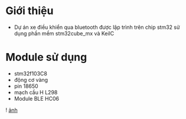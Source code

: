 # Giới thiệu
- Dự án xe điều khiển qua bluetooth được lập trình trên chip stm32 sử dụng phần mềm stm32cube_mx và KeilC
# Module sử dụng
- stm32f103C8
- động cơ vàng
- pin 18650
- mạch cầu H L298
- Module BLE HC06
  
! [ảnh](https://www.google.com/search?sca_esv=a3fae31ba850d8cb&sca_upv=1&rlz=1C1ONGR_enVN1087VN1087&sxsrf=ADLYWILEpM8gmxi5CQKC-l0XpLUSbbEh4A:1727602363966&q=l298n&udm=2&fbs=AEQNm0D7NTKsOqMPi-yhU7bWDsijXeHIssQxQHiKhz3Orm0Szk2q6O3Esev6DIwpyqAb2Bjzw1c6tpecNpib8dXrzqvm5FMzVkDrTKys67-6kfgAa6o7fS3L60sG8PQKgsVv2SlIMaE11hJJlapnszVLagKF5CpXSkPSwpC90rPA5Y02JZeAT7ErHFHM2HqVFtcnvifGPoQuY5mbb3gYhw4O751kfK2oqwFvRxoTD7X0azS5wTlUlHs&sa=X&ved=2ahUKEwiOnd6p7OeIAxU4k1YBHSGdB4oQtKgLegQIFhAB&biw=1536&bih=730&dpr=1.25#vhid=MvK4-kWzhjlIgM&vssid=mosaic)
